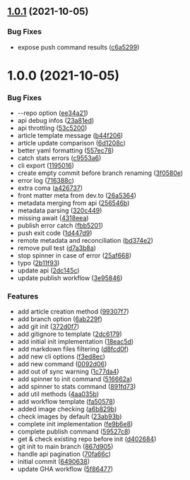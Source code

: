## [1.0.1](https://github.com/sinedied/devto-cli/compare/1.0.0...1.0.1) (2021-10-05)


### Bug Fixes

* expose push command results ([c6a5299](https://github.com/sinedied/devto-cli/commit/c6a5299f9094208896cb03384120160383162822))

# 1.0.0 (2021-10-05)


### Bug Fixes

* --repo option ([ee34a21](https://github.com/sinedied/devto-cli/commit/ee34a21b0a879a2af175b17ecf80eedd0cc0e53c))
* api debug infos ([23a81ed](https://github.com/sinedied/devto-cli/commit/23a81edac054095d1a8e8f084bba7370dda79ea6))
* api throttling ([53c5200](https://github.com/sinedied/devto-cli/commit/53c5200eafcd10ed17f82ceb8b6d7548988df06e))
* article template message ([b44f206](https://github.com/sinedied/devto-cli/commit/b44f2069427db0086bac66515f3665e0f7cf84da))
* article update comparison ([6d1208c](https://github.com/sinedied/devto-cli/commit/6d1208cbaa2ba6930a5a023c8b795c3813520ff4))
* better yaml formatting ([557ec78](https://github.com/sinedied/devto-cli/commit/557ec7860d87040336ef5aab3471a4962e6784f8))
* catch stats errors ([c9553a6](https://github.com/sinedied/devto-cli/commit/c9553a693a81259f168335438985106bcfe5aa28))
* cli export ([1195016](https://github.com/sinedied/devto-cli/commit/1195016ed6856e379c7570eed60715e715e79b8f))
* create empty commit before branch renaming ([3f0580e](https://github.com/sinedied/devto-cli/commit/3f0580ebeb59f4ade2826ab86b53bb2960c7871f))
* error log ([716388c](https://github.com/sinedied/devto-cli/commit/716388ca10021b65edd9cd8b885105d3c1b955ed))
* extra coma ([a426737](https://github.com/sinedied/devto-cli/commit/a42673799e6185fb58838fa35df21531c7e8fc48))
* front matter meta from dev.to ([26a5364](https://github.com/sinedied/devto-cli/commit/26a53641dcaa264704f3534e6752ea3bca62a72f))
* metadata merging from api ([256546b](https://github.com/sinedied/devto-cli/commit/256546bc638a3a28f50e7e5a582e5f1f5b12e0d7))
* metadata parsing ([320c449](https://github.com/sinedied/devto-cli/commit/320c449ae54965bba9daa48758bcc13106ef9347))
* missing await ([4318eea](https://github.com/sinedied/devto-cli/commit/4318eea43ce04d261e639035fd5c378e236951f1))
* publish error catch ([fbb5201](https://github.com/sinedied/devto-cli/commit/fbb5201aec7e3399a7340287908b4c18cad07aa0))
* push exit code ([1d447d9](https://github.com/sinedied/devto-cli/commit/1d447d91d8e9f22df58a18cfe8c29dbad9b5974c))
* remote metadata and reconciliation ([bd374e2](https://github.com/sinedied/devto-cli/commit/bd374e2d461c5f29d238016dbdde5ece2e61d441))
* remove pull test ([d7a3b8a](https://github.com/sinedied/devto-cli/commit/d7a3b8abfe1ab5b034d2f61b493d039744ea5d6f))
* stop spinner in case of error ([25af668](https://github.com/sinedied/devto-cli/commit/25af668077c121a7d64d90d35cad83ce539d689c))
* typo ([2b11f93](https://github.com/sinedied/devto-cli/commit/2b11f93dd3c0e9e2f9e5659623c209d7d645ecd7))
* update api ([2dc145c](https://github.com/sinedied/devto-cli/commit/2dc145c798fab99ef79769b53e979e0c957598e8))
* update publish workflow ([3e95846](https://github.com/sinedied/devto-cli/commit/3e9584606e5665d0f465dc62701dae84e3ca7c43))


### Features

* add article creation method ([99307f7](https://github.com/sinedied/devto-cli/commit/99307f7799b56798398e5583ab3cd54a5a935cf8))
* add branch option ([6ab229f](https://github.com/sinedied/devto-cli/commit/6ab229f69876f48855ea7ab3de9ea60519c19b0d))
* add git init ([372d0f7](https://github.com/sinedied/devto-cli/commit/372d0f727579d9f6ed4232ddbbfa5117078bf254))
* add gitignore to template ([2dc6179](https://github.com/sinedied/devto-cli/commit/2dc6179d8bb337524f13c73d6333b295d8e16282))
* add initial init implementation ([18eac5d](https://github.com/sinedied/devto-cli/commit/18eac5d3a2b679bde269a67aa4d268803490de36))
* add markdown files filtering ([d8fcd0f](https://github.com/sinedied/devto-cli/commit/d8fcd0fcac88bfa675877e78116e870f11cfd76f))
* add new cli options ([f3ed8ec](https://github.com/sinedied/devto-cli/commit/f3ed8ec6fbd5fc309e51281f23e42f2acafd0845))
* add new command ([0092d06](https://github.com/sinedied/devto-cli/commit/0092d06603be3939262943879be8bc08edfb5e15))
* add out of sync warning ([1c77da4](https://github.com/sinedied/devto-cli/commit/1c77da4fd8173e792c3b324b5cb018dbf6be3584))
* add spinner to init command ([516662a](https://github.com/sinedied/devto-cli/commit/516662a4050169d66c2572cfe44a1f2ec90e20fb))
* add spinner to stats command ([891fd73](https://github.com/sinedied/devto-cli/commit/891fd73631c243d2bc406fc82f5d0dcf12602bb9))
* add util methods ([4aa035b](https://github.com/sinedied/devto-cli/commit/4aa035b95b221680cb1872aa5f926b0531cf9320))
* add workflow template ([fa50578](https://github.com/sinedied/devto-cli/commit/fa50578f254c7b19f679d4535340e2ddad908a30))
* added image checking ([a6b829b](https://github.com/sinedied/devto-cli/commit/a6b829bd4381215713bfda841cdcccbb8bea6ec3))
* check images by default ([23ab93b](https://github.com/sinedied/devto-cli/commit/23ab93bafac5982a7e889b10561ee3b02e49994d))
* complete init implementation ([fe9b6e8](https://github.com/sinedied/devto-cli/commit/fe9b6e833b0ebbd8516dcc1b9471793b5be51b33))
* complete publish command ([59527c8](https://github.com/sinedied/devto-cli/commit/59527c82cd94b3c828e87dd3efbc38ec96153781))
* get & check existing repo before init ([d402684](https://github.com/sinedied/devto-cli/commit/d402684879b2bb29cf14d1bee72e9f89003073e0))
* git init to main branch ([867d905](https://github.com/sinedied/devto-cli/commit/867d905c34d5c3cc99451824a06012007c6992b5))
* handle api pagination ([70fa66c](https://github.com/sinedied/devto-cli/commit/70fa66c81b93bfe65f5c2c9650e7a3ada6554089))
* initial commit ([6490638](https://github.com/sinedied/devto-cli/commit/6490638eb198ca9ee43912ed437e17379b3da932))
* update GHA workflow ([5f86477](https://github.com/sinedied/devto-cli/commit/5f86477baa00122dc39f49e4c8ca988ee2e5c71d))
